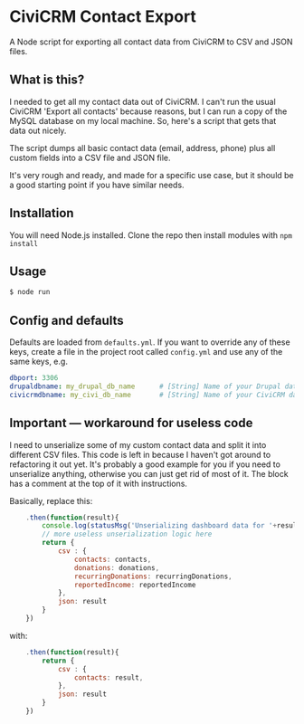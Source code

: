 # CiviCRM Contact Export

A Node script for exporting all contact data from CiviCRM to CSV and JSON files.

## What is this?

I needed to get all my contact data out of CiviCRM. I can't run the usual CiviCRM 'Export all contacts' because reasons, but I can run a copy of the MySQL database on my local machine. So, here's a script that gets that data out nicely.

The script dumps all basic contact data (email, address, phone) plus all custom fields into a CSV file and JSON file.

It's very rough and ready, and made for a specific use case, but it should be a good starting point if you have similar needs.

## Installation

You will need Node.js installed. Clone the repo then install modules with `npm install`

## Usage

```sh
$ node run
```

## Config and defaults

Defaults are loaded from `defaults.yml`. If you want to override any of these keys, create a file in the project root called `config.yml` and use any of the same keys, e.g.

```yaml
dbport: 3306
drupaldbname: my_drupal_db_name      # [String] Name of your Drupal database
civicrmdbname: my_civi_db_name       # [String] Name of your CiviCRM database
```

## Important — workaround for useless code

I need to unserialize some of my custom contact data and split it into different CSV files. This code is left in because I haven't got around to refactoring it out yet. It's probably a good example for you if you need to unserialize anything, otherwise you can just get rid of most of it. The block has a comment at the top of it with instructions. 

Basically, replace this:

```js
    .then(function(result){
        console.log(statusMsg('Unserializing dashboard data for '+result.length+' rows...'));
        // more useless unserialization logic here
        return {
            csv : {
                contacts: contacts,
                donations: donations,
                recurringDonations: recurringDonations,
                reportedIncome: reportedIncome
            },
            json: result
        }
    })
```

with:

```js
    .then(function(result){
        return {
            csv : {
                contacts: result,
            },
            json: result
        }
    })
```

